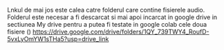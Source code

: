 Lnkul de mai jos este calea catre folderul care contine fisierele audio. Folderul este necesar a fi descarcat si mai apoi incarcat in google drive
in sectiunea My drive pentru a putea fi testate in google colab cele doua fisiere ()
https://drive.google.com/drive/folders/1QY_739TWY4_RoufD-5vxLyOmYW1sTHa5?usp=drive_link
